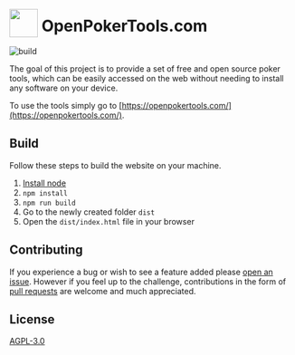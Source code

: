 <h1>
    <img style="position: relative; bottom: -10px;" width="50" src="https://raw.githubusercontent.com/openpokertools/openpokertools.com/main/src/static/logo.png">
    OpenPokerTools.com
</h1>

![build](https://github.com/openpokertools/openpokertools.com/actions/workflows/deploy.yml/badge.svg)

The goal of this project is to provide a set of free and open source poker tools, which can be easily accessed on the web without needing to install any software on your device.

To use the tools simply go to [https://openpokertools.com/](https://openpokertools.com/).

## Build

Follow these steps to build the website on your machine.
1. [Install node](https://nodejs.org/en/download)
2. `npm install`
3. `npm run build`
4. Go to the newly created folder `dist`
5. Open the `dist/index.html` file in your browser

## Contributing

If you experience a bug or wish to see a feature added please [open an issue](https://github.com/openpokertools/openpokertools.com/issues). However if you feel up to the challenge, contributions in the form of [pull requests](https://docs.github.com/en/pull-requests/collaborating-with-pull-requests/proposing-changes-to-your-work-with-pull-requests/about-pull-requests) are welcome and much appreciated.

## License

[AGPL-3.0](LICENSE)

